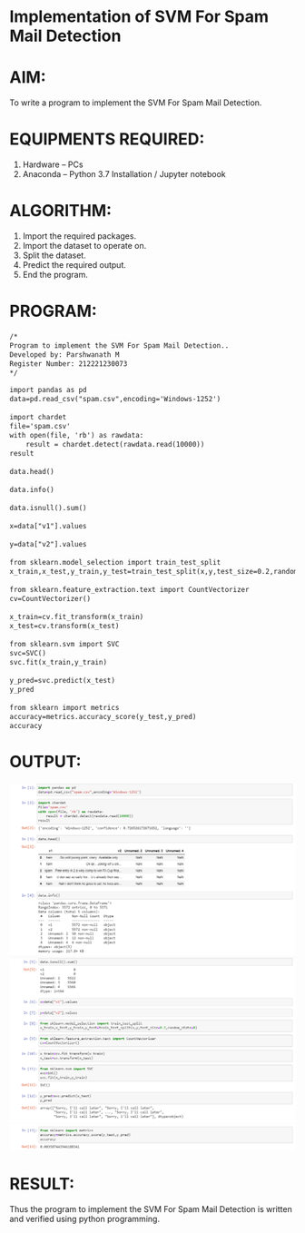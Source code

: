 # Implementation of SVM For Spam Mail Detection

# AIM:
To write a program to implement the SVM For Spam Mail Detection.

# EQUIPMENTS REQUIRED:
1. Hardware – PCs
2. Anaconda – Python 3.7 Installation / Jupyter notebook

# ALGORITHM:
1. Import the required packages.
2. Import the dataset to operate on.
3. Split the dataset.
4. Predict the required output.
5. End the program.

# PROGRAM:
```
/*
Program to implement the SVM For Spam Mail Detection..
Developed by: Parshwanath M 
Register Number: 212221230073 
*/
```

```
import pandas as pd
data=pd.read_csv("spam.csv",encoding='Windows-1252')

import chardet
file='spam.csv'
with open(file, 'rb') as rawdata:
    result = chardet.detect(rawdata.read(10000))
result

data.head()

data.info()

data.isnull().sum()

x=data["v1"].values

y=data["v2"].values

from sklearn.model_selection import train_test_split
x_train,x_test,y_train,y_test=train_test_split(x,y,test_size=0.2,random_state=0)

from sklearn.feature_extraction.text import CountVectorizer 
cv=CountVectorizer()

x_train=cv.fit_transform(x_train)
x_test=cv.transform(x_test)

from sklearn.svm import SVC
svc=SVC()
svc.fit(x_train,y_train)

y_pred=svc.predict(x_test)
y_pred

from sklearn import metrics
accuracy=metrics.accuracy_score(y_test,y_pred)
accuracy
```

# OUTPUT:
![output](op1.png)
![output](op2.png)
![output](op3.png)

# RESULT:
Thus the program to implement the SVM For Spam Mail Detection is written and verified using python programming.
